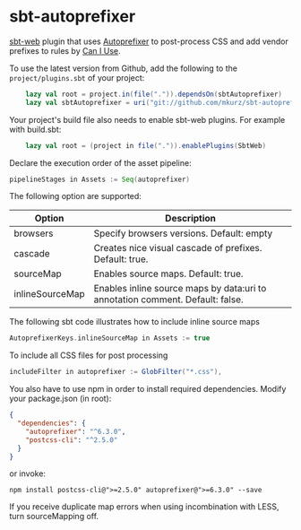 sbt-autoprefixer
================

[sbt-web](https://github.com/sbt/sbt-web) plugin that uses [Autoprefixer](https://github.com/ai/autoprefixer) to post-process CSS and add vendor prefixes to rules by [Can I Use](http://caniuse.com).

To use the latest version from Github, add the following to the `project/plugins.sbt` of your project:

```scala
    lazy val root = project.in(file(".")).dependsOn(sbtAutoprefixer)
    lazy val sbtAutoprefixer = uri("git://github.com/mkurz/sbt-autoprefixer")
```

Your project's build file also needs to enable sbt-web plugins. For example with build.sbt:

```scala
    lazy val root = (project in file(".")).enablePlugins(SbtWeb)
```

Declare the execution order of the asset pipeline:
```scala
pipelineStages in Assets := Seq(autoprefixer)
```

The following option are supported:

Option              | Description
--------------------|------------
browsers            | Specify browsers versions. Default: empty
cascade           	| Creates nice visual cascade of prefixes. Default: true.
sourceMap           | Enables source maps. Default: true.
inlineSourceMap     | Enables inline source maps by data:uri to annotation comment. Default: false.
    
The following sbt code illustrates how to include inline source maps 

```scala
AutoprefixerKeys.inlineSourceMap in Assets := true
```

To include all CSS files for post processing

```scala
includeFilter in autoprefixer := GlobFilter("*.css"),
```

You also have to use npm in order to install required dependencies.
Modify your package.json (in root):

```json
{
  "dependencies": {
	"autoprefixer": "^6.3.0",
	"postcss-cli": "^2.5.0"
  }
}
```
or invoke:
```
npm install postcss-cli@">=2.5.0" autoprefixer@">=6.3.0" --save
```

If you receive duplicate map errors when using incombination with LESS, turn sourceMapping off.
